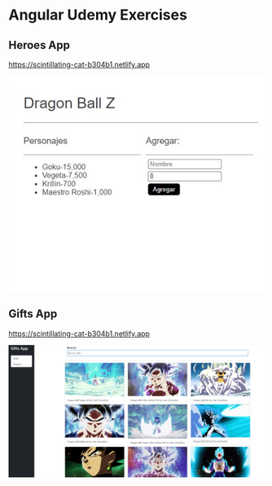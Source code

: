 # Angular Udemy Exercises 

## Heroes App

https://scintillating-cat-b304b1.netlify.app


<img src="./ex3/ex3/src/images/Heroes-App.JPG" width="750"/>

## Gifts App

https://scintillating-cat-b304b1.netlify.app


<img src="./giftsApp/src/images/gifts-app.JPG" width="750"/>
